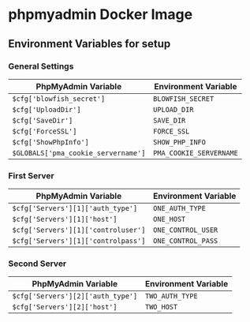 # phpmyadmin Docker Image

## Environment Variables for setup

### General Settings

|PhpMyAdmin Variable|Environment Variable|
|-------------------|--------------------|
|`$cfg['blowfish_secret']`|`BLOWFISH_SECRET`|
|`$cfg['UploadDir']`|`UPLOAD_DIR`|
|`$cfg['SaveDir']`|`SAVE_DIR`|
|`$cfg['ForceSSL']`|`FORCE_SSL`|
|`$cfg['ShowPhpInfo']`|`SHOW_PHP_INFO`|
|`$GLOBALS['pma_cookie_servername']`|`PMA_COOKIE_SERVERNAME`|

### First Server

|PhpMyAdmin Variable|Environment Variable|
|-------------------|--------------------|
|`$cfg['Servers'][1]['auth_type']`|`ONE_AUTH_TYPE`|
|`$cfg['Servers'][1]['host']`|`ONE_HOST`|
|`$cfg['Servers'][1]['controluser']`|`ONE_CONTROL_USER`|
|`$cfg['Servers'][1]['controlpass']`|`ONE_CONTROL_PASS`|

### Second Server

|PhpMyAdmin Variable|Environment Variable|
|-------------------|--------------------|
|`$cfg['Servers'][2]['auth_type']`|`TWO_AUTH_TYPE`|
|`$cfg['Servers'][2]['host']`|`TWO_HOST`|
